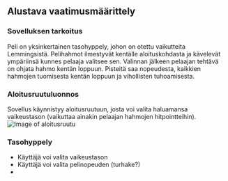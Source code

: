 ## Alustava vaatimusmäärittely


### Sovelluksen tarkoitus
Peli on yksinkertainen tasohyppely, johon on otettu vaikutteita Lemmingsistä. Pelihahmot ilmestyvät kentälle aloituskohdasta ja kävelevät ympäriinsä kunnes pelaaja valitsee sen. Valinnan jälkeen pelaajan tehtävä on ohjata hahmo kentän loppuun.
Pisteitä saa nopeudesta, kaikkien hahmojen tuomisesta kentän loppuun ja vihollisten tuhoamisesta. 

### Aloitusruutuluonnos
Sovellus käynnistyy aloitusruutuun, josta voi valita haluamansa vaikeustason (vaikuttaa ainakin pelaajan hahmojen hitpointteihin). 
![Image of aloitusruutu](./harkkatyo/Document/aloitusruutu.png?raw=true 'Title')


### Tasohyppely
- Käyttäjä voi valita vaikeustason
- Käyttäjä voi valita pelinopeuden (turhake?)
- 
